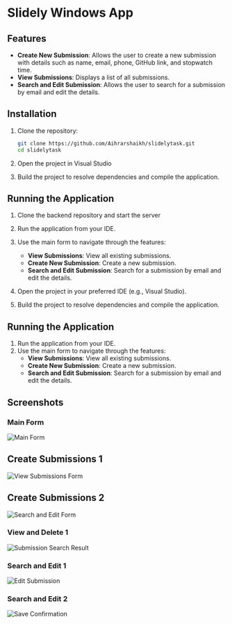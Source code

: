 
# Slidely Windows App

## Features

- **Create New Submission**: Allows the user to create a new submission with details such as name, email, phone, GitHub link, and stopwatch time.
- **View Submissions**: Displays a list of all submissions.
- **Search and Edit Submission**: Allows the user to search for a submission by email and edit the details.
  
## Installation

1. Clone the repository:
    ```sh
    git clone https://github.com/Aihrarshaikh/slidelytask.git
    cd slidelytask
    ```

2. Open the project in Visual Studio

3. Build the project to resolve dependencies and compile the application.

## Running the Application

1. Clone the backend repository and start the server
2. Run the application from your IDE.
3. Use the main form to navigate through the features:
    - **View Submissions**: View all existing submissions.
    - **Create New Submission**: Create a new submission.
    - **Search and Edit Submission**: Search for a submission by email and edit the details.

4. Open the project in your preferred IDE (e.g., Visual Studio).

5. Build the project to resolve dependencies and compile the application.

## Running the Application

1. Run the application from your IDE.
2. Use the main form to navigate through the features:
    - **View Submissions**: View all existing submissions.
    - **Create New Submission**: Create a new submission.
    - **Search and Edit Submission**: Search for a submission by email and edit the details.

## Screenshots

### Main Form
![Main Form](img1.png)

## Create Submissions 1
![View Submissions Form](img2.png)

## Create Submissions 2
![Search and Edit Form](img3.png)

### View and Delete 1
![Submission Search Result](img4.png)

### Search and Edit 1
![Edit Submission](img5.png)

### Search and Edit 2
![Save Confirmation](img6.png)
